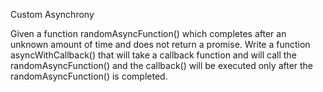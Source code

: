 Custom Asynchrony

Given a function randomAsyncFunction() which completes after an unknown amount of time and does not return a promise. Write a function asyncWithCallback() that will take a callback function and will call the randomAsyncFunction() and the callback() will be executed only after the randomAsyncFunction() is completed.